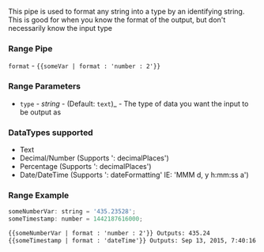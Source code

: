This pipe is used to format any string into a type by an identifying string. This is good for when you know the format of the output, but don't necessarily know the input type

### Range Pipe
`format` - `{{someVar | format : 'number : 2'}}`

### Range Parameters
  * `type` _- string_ - (Default: `text`)_ -
    The type of data you want the input to be output as
    
### DataTypes supported
  * Text
  * Decimal/Number (Supports ': decimalPlaces')
  * Percentage (Supports ': decimalPlaces')
  * Date/DateTime (Supports ': dateFormatting' IE: 'MMM d, y h:mm:ss a')

### Range Example
```javascript
someNumberVar: string = '435.23528';
someTimestamp: number = 1442187616000;
```

```html
{{someNumberVar | format : 'number : 2'}} Outputs: 435.24
{{someTimestamp | format : 'dateTime'}} Outputs: Sep 13, 2015, 7:40:16 PM
```
